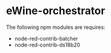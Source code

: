 # eWine-orchestrator
The following npm modules are requires:

* node-red-contrib-batcher
* node-red-contrib-ds18b20
